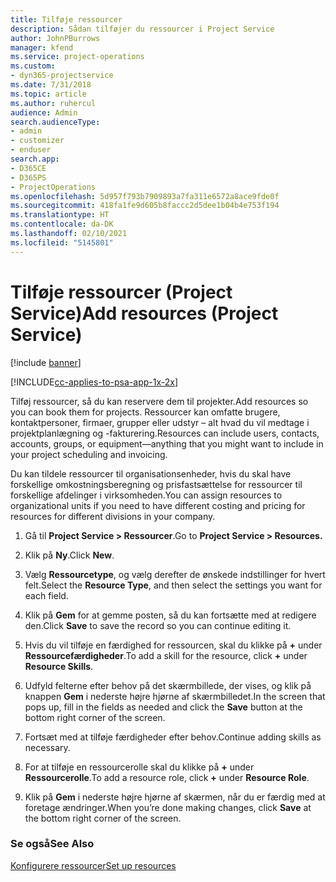 ```yaml
---
title: Tilføje ressourcer
description: Sådan tilføjer du ressourcer i Project Service
author: JohnPBurrows
manager: kfend
ms.service: project-operations
ms.custom:
- dyn365-projectservice
ms.date: 7/31/2018
ms.topic: article
ms.author: ruhercul
audience: Admin
search.audienceType:
- admin
- customizer
- enduser
search.app:
- D365CE
- D365PS
- ProjectOperations
ms.openlocfilehash: 5d957f793b7909893a7fa311e6572a8ace9fde0f
ms.sourcegitcommit: 418fa1fe9d605b8faccc2d5dee1b04b4e753f194
ms.translationtype: HT
ms.contentlocale: da-DK
ms.lasthandoff: 02/10/2021
ms.locfileid: "5145801"
---
```

# <a name="add-resources-project-service"></a><span data-ttu-id="57f71-103">Tilføje ressourcer (Project Service)</span><span class="sxs-lookup"><span data-stu-id="57f71-103">Add resources (Project Service)</span></span>

[!include [banner](../includes/psa-now-project-operations.md)]

[!INCLUDE[cc-applies-to-psa-app-1x-2x](../includes/cc-applies-to-psa-app-1x-2x.md)]

<span data-ttu-id="57f71-104">Tilføj ressourcer, så du kan reservere dem til projekter.</span><span class="sxs-lookup"><span data-stu-id="57f71-104">Add resources so you can book them for projects.</span></span> <span data-ttu-id="57f71-105">Ressourcer kan omfatte brugere, kontaktpersoner, firmaer, grupper eller udstyr – alt hvad du vil medtage i projektplanlægning og -fakturering.</span><span class="sxs-lookup"><span data-stu-id="57f71-105">Resources can include users, contacts, accounts, groups, or equipment—anything that you might want to include in your project scheduling and invoicing.</span></span>  
  
<span data-ttu-id="57f71-106">Du kan tildele ressourcer til organisationsenheder, hvis du skal have forskellige omkostningsberegning og prisfastsættelse for ressourcer til forskellige afdelinger i virksomheden.</span><span class="sxs-lookup"><span data-stu-id="57f71-106">You can assign resources to organizational units if you need to have different costing and pricing for resources for different divisions in your company.</span></span>  
  
1.  <span data-ttu-id="57f71-107">Gå til **Project Service > Ressourcer**.</span><span class="sxs-lookup"><span data-stu-id="57f71-107">Go to **Project Service > Resources.**</span></span>  
  
2.  <span data-ttu-id="57f71-108">Klik på **Ny**.</span><span class="sxs-lookup"><span data-stu-id="57f71-108">Click **New**.</span></span>  
  
3.  <span data-ttu-id="57f71-109">Vælg **Ressourcetype**, og vælg derefter de ønskede indstillinger for hvert felt.</span><span class="sxs-lookup"><span data-stu-id="57f71-109">Select the **Resource Type**, and then select the settings you want for each field.</span></span>  
  
4.  <span data-ttu-id="57f71-110">Klik på **Gem** for at gemme posten, så du kan fortsætte med at redigere den.</span><span class="sxs-lookup"><span data-stu-id="57f71-110">Click **Save** to save the record so you can continue editing it.</span></span>  
  
5.  <span data-ttu-id="57f71-111">Hvis du vil tilføje en færdighed for ressourcen, skal du klikke på **+** under **Ressourcefærdigheder**.</span><span class="sxs-lookup"><span data-stu-id="57f71-111">To add a skill for the resource, click **+** under **Resource Skills**.</span></span>  
  
6.  <span data-ttu-id="57f71-112">Udfyld felterne efter behov på det skærmbillede, der vises, og klik på knappen **Gem** i nederste højre hjørne af skærmbilledet.</span><span class="sxs-lookup"><span data-stu-id="57f71-112">In the screen that pops up, fill in the fields as needed and click the **Save** button at the bottom right corner of the screen.</span></span>  
  
7.  <span data-ttu-id="57f71-113">Fortsæt med at tilføje færdigheder efter behov.</span><span class="sxs-lookup"><span data-stu-id="57f71-113">Continue adding skills as necessary.</span></span>  
  
8.  <span data-ttu-id="57f71-114">For at tilføje en ressourcerolle skal du klikke på **+** under **Ressourcerolle**.</span><span class="sxs-lookup"><span data-stu-id="57f71-114">To add a resource role, click **+** under **Resource Role**.</span></span>  
  
9. <span data-ttu-id="57f71-115">Klik på **Gem** i nederste højre hjørne af skærmen, når du er færdig med at foretage ændringer.</span><span class="sxs-lookup"><span data-stu-id="57f71-115">When you’re done making changes, click **Save** at the bottom right corner of the screen.</span></span>  
  
### <a name="see-also"></a><span data-ttu-id="57f71-116">Se også</span><span class="sxs-lookup"><span data-stu-id="57f71-116">See Also</span></span>  
 [<span data-ttu-id="57f71-117">Konfigurere ressourcer</span><span class="sxs-lookup"><span data-stu-id="57f71-117">Set up resources</span></span>](../psa/set-up-resources.md)
